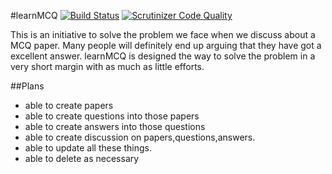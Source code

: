 #learnMCQ [![Build Status](https://travis-ci.org/jhcict/mcq.svg?branch=master)](https://travis-ci.org/jhcict/mcq) [![Scrutinizer Code Quality](https://scrutinizer-ci.com/g/jhcict/mcq/badges/quality-score.png?b=master)](https://scrutinizer-ci.com/g/jhcict/mcq/?branch=master)



This is an initiative to solve the problem we face when we discuss about a MCQ paper. Many people will definitely end up arguing that they have got a excellent answer.
learnMCQ is designed the way to solve the problem in a very short margin with as much as little efforts.


##Plans

* able to create papers
* able to create questions into those papers
* able to create answers into those questions
* able to create discussion on papers,questions,answers.
* able to update all these things.
* able to delete as necessary



